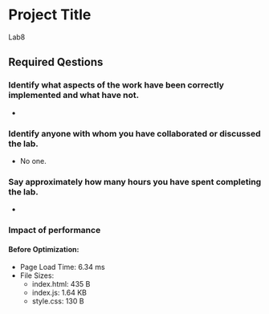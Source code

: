 # Project Title
Lab8

## Required Qestions


### Identify what aspects of the work have been correctly implemented and what have not.

* 

### Identify anyone with whom you have collaborated or discussed the lab.

* No one.

### Say approximately how many hours you have spent completing the lab.

* 

### Impact of performance

#### Before Optimization:
* Page Load Time: 6.34 ms
* File Sizes: 
	* index.html: 435 B
	* index.js: 1.64 KB
	* style.css: 130 B
